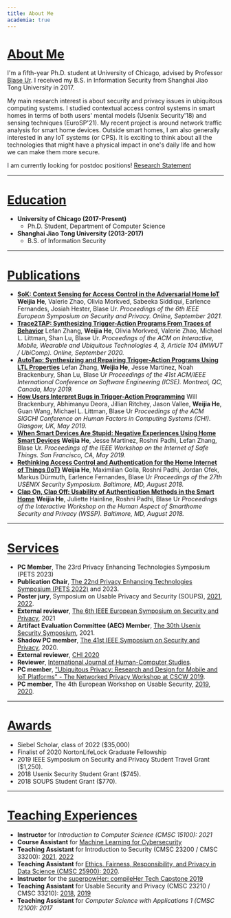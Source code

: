 ```yaml
---
title: About Me
academia: true
---
```


# [About Me](#About-Me)

I'm a fifth-year Ph.D. student at University of Chicago, advised by Professor [Blase Ur](https://www.blaseur.com/). I received my B.S. in Information Security from Shanghai Jiao Tong University in 2017.

My main research interest is about security and privacy issues in ubiquitous computing systems. I studied contextual access control systems in smart homes in terms of both users' mental models (Usenix Security'18) and sensing techniques (EuroSP'21). My recent project is around network traffic analysis for smart home devices. Outside smart homes, I am also generally interested in any IoT systems (or CPS). It is exciting to think about all the technologies that might have a physical impact in one's daily life and how we can make them more secure. 

I am currently looking for postdoc positions! [Research Statement](/docs/Research_Statement(2022.03).pdf) 

---

# [Education](#Education)

* **University of Chicago (2017-Present)**
    * Ph.D. Student, Department of Computer Science
* **Shanghai Jiao Tong University (2013-2017)**
    * B.S. of Information Security

---

# [Publications](#Publications)

* [**SoK: Context Sensing for Access Control in the Adversarial Home IoT**](/papers/eurosp21-sok.pdf)
    __**Weijia He**__, Valerie Zhao, Olivia Morkved, Sabeeka Siddiqui, Earlence Fernandes, Josiah Hester, Blase Ur.
    *Proceedings of the 6th IEEE European Symposium on Security and Privacy. Online, September 2021.*
* [**Trace2TAP: Synthesizing Trigger-Action Programs From Traces of Behavior**](/papers/trace2tap.pdf)
    Lefan Zhang, __**Weijia He**__, Olivia Morkved, Valerie Zhao, Michael L. Littman, Shan Lu, Blase Ur.
    *Proceedings of the ACM on Interactive, Mobile, Wearable and Ubiquitous Technologies 4, 3, Article 104 (IMWUT / UbiComp). Online, September 2020.*
* [**AutoTap: Synthesizing and Repairing Trigger-Action Programs Using LTL Properties**](/papers/autotap.pdf)
    Lefan Zhang, __**Weijia He**__, Jesse Martinez, Noah Brackenbury, Shan Lu, Blase Ur
    *Proceedings of the 41st ACM/IEEE International Conference on Software Engineering (ICSE). Montreal, QC, Canada, May 2019.*
* [**How Users Interpret Bugs in Trigger-Action Programming**](/papers/chi19-ifttt-cameraready.pdf)
    Will Brackenbury, Abhimanyu Deora, Jillian Ritchey, Jason Vallee, __**Weijia He**__, Guan Wang, Michael L. Littman, Blase Ur
    *Proceedings of the ACM SIGCHI Conference on Human Factors in Computing Systems (CHI). Glasgow, UK, May 2019.*
* [**When Smart Devices Are Stupid: Negative Experiences Using Home Smart Devices**](/papers/safethings19-bugs.pdf)
    __**Weijia He**__, Jesse Martinez, Roshni Padhi, Lefan Zhang, Blase Ur. 
    *Proceedings of the IEEE Workshop on the Internet of Safe Things. San Francisco, CA, May 2019.*
* [**Rethinking Access Control and Authentication for the Home Internet of Things (IoT)**](/papers/usenixsec18.pdf)
    __**Weijia He**__, Maximilian Golla, Roshni Padhi, Jordan Ofek, Markus Dürmuth, Earlence Fernandes, Blase Ur
    *Proceedings of the 27th USENIX Security Symposium. Baltimore, MD, August 2018.*
* [**Clap On, Clap Off: Usability of Authentication Methods in the Smart Home**](/papers/wssp18.pdf)
    __**Weijia He**__, Juliette Hainline, Roshni Padhi, Blase Ur
    *Proceedings of the Interactive Workshop on the Human Aspect of Smarthome Security and Privacy (WSSP). Baltimore, MD, August 2018.*

---

# [Services](#Services)

* **PC Member**, The 23rd Privacy Enhancing Technologies Symposium (PETS 2023)
* **Publication Chair**, [The 22nd Privacy Enhancing Technologies Symposium (PETS 2022)](https://www.petsymposium.org/cfp22.php) and 2023.
* **Poster jury**, Symposium on Usable Privacy and Security (SOUPS), [2021](https://www.usenix.org/conference/soups2021/call-for-posters), [2022](https://www.usenix.org/conference/soups2022/call-for-posters).
* **External reviewer**, [The 6th IEEE European Symposium on Security and Privacy](https://www.ieee-security.org/TC/EuroSP2021/cfp.html), 2021
* **Artifact Evaluation Committee (AEC) Member**, [The 30th Usenix Security Symposium](https://www.usenix.org/conference/usenixsecurity21/call-for-artifacts), 2021.
* **Shadow PC member**, [The 41st IEEE Symposium on Security and Privacy](https://www.ieee-security.org/TC/SP2020/shadowpc.html), 2020.
* **External reviewer**, [CHI 2020](https://chi2020.acm.org/)
* **Reviewer**, [International Journal of Human-Computer Studies](https://www.journals.elsevier.com/international-journal-of-human-computer-studies).
* **PC member**, ["Ubiquitous Privacy: Research and Design for Mobile and IoT Platforms" - The Networked Privacy Workshop at CSCW 2019](https://privacydesigncscw2019.wordpress.com/).
* **PC member**, The 4th European Workshop on Usable Security, [2019](https://eusec.cs.uchicago.edu/), [2020](https://eusec20.cs.uchicago.edu/).

---

# [Awards](#Awards)

* Siebel Scholar, class of 2022 ($35,000)
* Finalist of 2020 NortonLifeLock Graduate Fellowship
* 2019 IEEE Symposium on Security and Privacy Student Travel Grant ($1,250).
* 2018 Usenix Security Student Grant ($745).
* 2018 SOUPS Student Grant ($770).

---

# [Teaching Experiences](#Teaching)

* **Instructor** for *Introduction to Computer Science (CMSC 15100): 2021*
* **Course Assistant** for [Machine Learning for Cybersecurity](https://voices.uchicago.edu/professional/machine-learning-for-cybersecurity/)
* **Teaching Assistant** for Introduction to Security (CMSC 23200 / CMSC 33200): [2021](https://classes.cs.uchicago.edu/archive/2021/winter/23200-1/), [2022](https://classes.cs.uchicago.edu/archive/2022/winter/23200-1/)
* **Teaching Assistant** for [Ethics, Fairness, Responsibility, and Privacy in Data Science (CMSC 25900): 2020](https://classes.cs.uchicago.edu/archive/2020/spring/25900-1/index.html).
* **Instructor** for the [superpowHer: compileHer Tech Capstone 2019](https://compileher.com/)
* **Teaching Assistant** for Usable Security and Privacy (CMSC 23210 / CMSC 33210): [2018](https://super.cs.uchicago.edu/usable18/), [2019](https://super.cs.uchicago.edu/usable19/)
* **Teaching Assistant** for *Computer Science with Applications 1 (CMSC 12100): 2017*